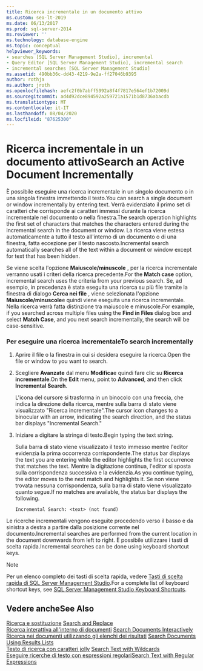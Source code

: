 ```yaml
---
title: Ricerca incrementale in un documento attivo
ms.custom: seo-lt-2019
ms.date: 06/13/2017
ms.prod: sql-server-2014
ms.reviewer: ''
ms.technology: database-engine
ms.topic: conceptual
helpviewer_keywords:
- searches [SQL Server Management Studio], incremental
- Query Editor [SQL Server Management Studio], incremental search
- incremental searches [SQL Server Management Studio]
ms.assetid: 490bb36c-dd43-4219-9e2a-ff27046b9395
author: rothja
ms.author: jroth
ms.openlocfilehash: aefc2f0b7abff5992a8f4f7817e564ef1b72009d
ms.sourcegitcommit: ad4d92dce894592a259721a1571b1d8736abacdb
ms.translationtype: MT
ms.contentlocale: it-IT
ms.lasthandoff: 08/04/2020
ms.locfileid: "87625300"
---
```

# <a name="search-an-active-document-incrementally"></a><span data-ttu-id="43f08-102">Ricerca incrementale in un documento attivo</span><span class="sxs-lookup"><span data-stu-id="43f08-102">Search an Active Document Incrementally</span></span>
  <span data-ttu-id="43f08-103">È possibile eseguire una ricerca incrementale in un singolo documento o in una singola finestra immettendo il testo.</span><span class="sxs-lookup"><span data-stu-id="43f08-103">You can search a single document or window incrementally by entering text.</span></span> <span data-ttu-id="43f08-104">Verrà evidenziato il primo set di caratteri che corrisponde ai caratteri immessi durante la ricerca incrementale nel documento o nella finestra.</span><span class="sxs-lookup"><span data-stu-id="43f08-104">The search operation highlights the first set of characters that matches the characters entered during the incremental search in the document or window.</span></span> <span data-ttu-id="43f08-105">La ricerca viene estesa automaticamente a tutto il testo all'interno di un documento o di una finestra, fatta eccezione per il testo nascosto.</span><span class="sxs-lookup"><span data-stu-id="43f08-105">Incremental search automatically searches all of the text within a document or window except for text that has been hidden.</span></span>  
  
 <span data-ttu-id="43f08-106">Se viene scelta l'opzione **Maiuscole/minuscole** , per la ricerca incrementale verranno usati i criteri della ricerca precedente.</span><span class="sxs-lookup"><span data-stu-id="43f08-106">For the **Match case** option, incremental search uses the criteria from your previous search.</span></span> <span data-ttu-id="43f08-107">Se, ad esempio, in precedenza è stata eseguita una ricerca su più file tramite la finestra di dialogo **Cerca nei file** , viene selezionata l'opzione **Maiuscole/minuscole**e quindi viene eseguita una ricerca incrementale. Nella ricerca verrà fatta distinzione tra maiuscole e minuscole.</span><span class="sxs-lookup"><span data-stu-id="43f08-107">For example, if you searched across multiple files using the **Find in Files** dialog box and select **Match Case**, and you next search incrementally, the search will be case-sensitive.</span></span>  
  
### <a name="to-search-incrementally"></a><span data-ttu-id="43f08-108">Per eseguire una ricerca incrementale</span><span class="sxs-lookup"><span data-stu-id="43f08-108">To search incrementally</span></span>  
  
1.  <span data-ttu-id="43f08-109">Aprire il file o la finestra in cui si desidera eseguire la ricerca.</span><span class="sxs-lookup"><span data-stu-id="43f08-109">Open the file or window to you want to search.</span></span>  
  
2.  <span data-ttu-id="43f08-110">Scegliere **Avanzate** dal menu **Modifica**e quindi fare clic su **Ricerca incrementale**.</span><span class="sxs-lookup"><span data-stu-id="43f08-110">On the **Edit** menu, point to **Advanced**, and then click **Incremental Search**.</span></span>  
  
     <span data-ttu-id="43f08-111">L'icona del cursore si trasforma in un binocolo con una freccia, che indica la direzione della ricerca, mentre sulla barra di stato viene visualizzato "Ricerca incrementale".</span><span class="sxs-lookup"><span data-stu-id="43f08-111">The cursor icon changes to a binocular with an arrow, indicating the search direction, and the status bar displays "Incremental Search."</span></span>  
  
3.  <span data-ttu-id="43f08-112">Iniziare a digitare la stringa di testo.</span><span class="sxs-lookup"><span data-stu-id="43f08-112">Begin typing the text string.</span></span>  
  
     <span data-ttu-id="43f08-113">Sulla barra di stato viene visualizzato il testo immesso mentre l'editor evidenzia la prima occorrenza corrispondente.</span><span class="sxs-lookup"><span data-stu-id="43f08-113">The status bar displays the text you are entering while the editor highlights the first occurrence that matches the text.</span></span> <span data-ttu-id="43f08-114">Mentre la digitazione continua, l'editor si sposta sulla corrispondenza successiva e la evidenzia.</span><span class="sxs-lookup"><span data-stu-id="43f08-114">As you continue typing, the editor moves to the next match and highlights it.</span></span> <span data-ttu-id="43f08-115">Se non viene trovata nessuna corrispondenza, sulla barra di stato viene visualizzato quanto segue.</span><span class="sxs-lookup"><span data-stu-id="43f08-115">If no matches are available, the status bar displays the following.</span></span>  
  
    ```  
    Incremental Search: <text> (not found)  
    ```  
  
 <span data-ttu-id="43f08-116">Le ricerche incrementali vengono eseguite procedendo verso il basso e da sinistra a destra a partire dalla posizione corrente nel documento.</span><span class="sxs-lookup"><span data-stu-id="43f08-116">Incremental searches are performed from the current location in the document downwards from left to right.</span></span> <span data-ttu-id="43f08-117">È possibile utilizzare i tasti di scelta rapida.</span><span class="sxs-lookup"><span data-stu-id="43f08-117">Incremental searches can be done using keyboard shortcut keys.</span></span>  
  
> [!NOTE]  
>  <span data-ttu-id="43f08-118">Per un elenco completo dei tasti di scelta rapida, vedere [Tasti di scelta rapida di SQL Server Management Studio](../../ssms/sql-server-management-studio-keyboard-shortcuts.md).</span><span class="sxs-lookup"><span data-stu-id="43f08-118">For a complete list of keyboard shortcut keys, see [SQL Server Management Studio Keyboard Shortcuts](../../ssms/sql-server-management-studio-keyboard-shortcuts.md).</span></span>  
  
## <a name="see-also"></a><span data-ttu-id="43f08-119">Vedere anche</span><span class="sxs-lookup"><span data-stu-id="43f08-119">See Also</span></span>  
 <span data-ttu-id="43f08-120">[Ricerca e sostituzione](search-and-replace.md) </span><span class="sxs-lookup"><span data-stu-id="43f08-120">[Search and Replace](search-and-replace.md) </span></span>  
 <span data-ttu-id="43f08-121">[Ricerca interattiva all'interno di documenti](search-documents-interactively.md) </span><span class="sxs-lookup"><span data-stu-id="43f08-121">[Search Documents Interactively](search-documents-interactively.md) </span></span>  
 <span data-ttu-id="43f08-122">[Ricerca nei documenti utilizzando gli elenchi dei risultati](search-documents-using-results-lists.md) </span><span class="sxs-lookup"><span data-stu-id="43f08-122">[Search Documents Using Results Lists](search-documents-using-results-lists.md) </span></span>  
 <span data-ttu-id="43f08-123">[Testo di ricerca con caratteri jolly](search-text-with-wildcards.md) </span><span class="sxs-lookup"><span data-stu-id="43f08-123">[Search Text with Wildcards](search-text-with-wildcards.md) </span></span>  
 [<span data-ttu-id="43f08-124">Eseguire ricerche di testo con espressioni regolari</span><span class="sxs-lookup"><span data-stu-id="43f08-124">Search Text with Regular Expressions</span></span>](search-text-with-regular-expressions.md)  
  
  
